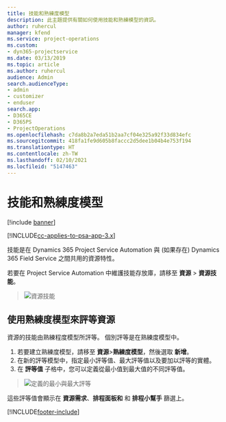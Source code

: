 ```yaml
---
title: 技能和熟練度模型
description: 此主題提供有關如何使用技能和熟練模型的資訊。
author: ruhercul
manager: kfend
ms.service: project-operations
ms.custom:
- dyn365-projectservice
ms.date: 03/13/2019
ms.topic: article
ms.author: ruhercul
audience: Admin
search.audienceType:
- admin
- customizer
- enduser
search.app:
- D365CE
- D365PS
- ProjectOperations
ms.openlocfilehash: c7da8b2a7eda51b2aa7cf04e325a92f33d834efc
ms.sourcegitcommit: 418fa1fe9d605b8faccc2d5dee1b04b4e753f194
ms.translationtype: HT
ms.contentlocale: zh-TW
ms.lasthandoff: 02/10/2021
ms.locfileid: "5147463"
---
```

# <a name="skills-and-proficiency-models"></a>技能和熟練度模型

[!include [banner](../includes/psa-now-project-operations.md)]

[!INCLUDE[cc-applies-to-psa-app-3.x](../includes/cc-applies-to-psa-app-3x.md)]

技能是在 Dynamics 365 Project Service Automation 與 (如果存在) Dynamics 365 Field Service 之間共用的資源特性。 

若要在 Project Service Automation 中維護技能存放庫，請移至 **資源** \> **資源技能**。 

> ![資源技能](media/Resource-Management-image84.png)

## <a name="use-proficiency-models-to-rate-resources"></a>使用熟練度模型來評等資源

資源的技能由熟練程度模型所評等。 個別評等是在熟練度模型中。 

1. 若要建立熟練度模型，請移至 **資源**\>**熟練度模型**，然後選取 **新增**。
2. 在新的評等模型中，指定最小評等值、最大評等值以及要加以評等的實體。
3. 在 **評等值** 子格中，您可以定義從最小值到最大值的不同評等值。

> ![定義的最小與最大評等](media/Resource-Management-image85.png)

這些評等值會顯示在 **資源需求**、**排程面板和** 和 **排程小幫手** 篩選上。


[!INCLUDE[footer-include](../includes/footer-banner.md)]